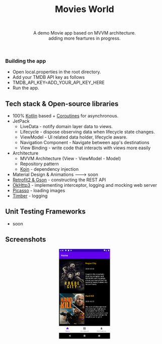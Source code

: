  
<h1 align="center">Movies World</h1></br>

<p align="center">  
A demo Movie app  based on MVVM architecture.<br>
  adding more feartures in progress.
</p>
</br>

### Building the app

- Open local.properties in the root directory.
- Add your TMDB API key as follows
- TMDB_API_KEY=ADD_YOUR_API_KEY_HERE
- Run the app.

## Tech stack & Open-source libraries

- 100% [Kotlin](https://kotlinlang.org/) based + [Coroutines](https://github.com/Kotlin/kotlinx.coroutines)
 for asynchronous.
- JetPack
  - LiveData - notify domain layer data to views.
  - Lifecycle - dispose observing data when lifecycle state changes.
  - ViewModel - UI related data holder, lifecycle aware.
  - Navigation Component - Navigate between app's destinations
  - View Binding - write code that interacts with views more easily
- Architecture
  - MVVM Architecture (View - ViewModel - Model)
  - Repository pattern
  - [Koin](https://github.com/InsertKoinIO/koin) - dependency injection
- Material Design & Animations ---> soon 
- [Retrofit2 & Gson](https://github.com/square/retrofit) - constructing the REST API
- [OkHttp3](https://github.com/square/okhttp) - implementing interceptor, logging and mocking web server
- [Picasso](https://square.github.io/picasso/) - loading images
- [Timber](https://github.com/JakeWharton/timber) - logging

## Unit Testing Frameworks

- soon 

## Screenshots
<p align="center">
<img src="/images/image1.png" width="32%"/>

</p>
